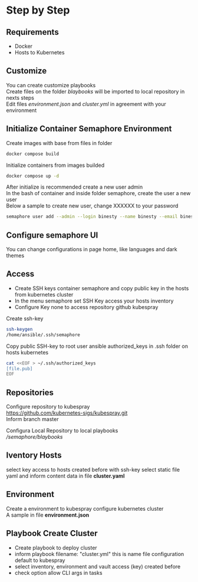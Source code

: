 # Step by Step

## Requirements
- Docker
- Hosts to Kubernetes

## Customize
You can create customize playbooks  
Create files on the folder _blaybooks_ will be imported to local repository in nexts steps  
Edit files _environment.json_ and _cluster.yml_ in agreement with your environment  


## Initialize Container Semaphore Environment 
Create images with base from files in folder
```bash
docker compose build
```

Initialize containers from images builded
```bash
docker compose up -d
```

After initialize is recommended create a new user admin  
In the bash of container and inside folder semaphore, create the user a new user  
Below a sample to create new user, change XXXXXX to your password
```bash
semaphore user add --admin --login binesty --name binesty --email binesty@example.com --password XXXXXXX
```


## Configure semaphore UI
You can change configurations in page home, like languages and dark themes

## Access
- Create SSH keys container semaphore and copy public key in the hosts from kubernetes cluster
- In the menu semaphore set SSH Key access your hosts inventory
- Configure Key none to access repository github kubespray

Create ssh-key
```bash
ssh-keygen 
/home/ansible/.ssh/semaphore
```

Copy public SSH-key to root user ansible authorized_keys in .ssh folder on hosts kubernetes
```bash
cat <<EOF > ~/.ssh/authorized_keys
[file.pub]
EOF
```


## Repositories
Configure repository to kubespray  
https://github.com/kubernetes-sigs/kubespray.git  
Inform branch master  

Configura Local Repository to local playbooks  
_/semaphore/blaybooks_  


## Iventory Hosts
select key access to hosts created before with ssh-key
select static file yaml and inform content data in file __cluster.yaml__


## Environment
Create a environment to kubespray configure kubernetes cluster  
A sample in file __environment.json__


## Playbook Create Cluster
- Create playbook to deploy cluster
- inform playbook filename: "cluster.yml" this is name file configuration default to kubespray  
- select inventory, environment and vault access (key) created before  
- check option allow CLI args in tasks
